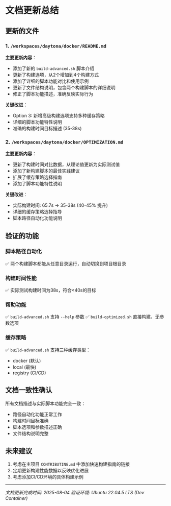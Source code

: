 # 文档更新总结

## 更新的文件

### 1. `/workspaces/daytona/docker/README.md`

**主要更新内容**：

- 添加了新的 `build-advanced.sh` 脚本介绍
- 更新了构建选项，从2个增加到4个构建方式
- 添加了详细的脚本功能对比和使用示例
- 更新了文件结构说明，包含两个构建脚本的详细说明
- 修正了脚本功能描述，准确反映实际行为

**关键改进**：

- Option 3: 新增高级构建选项支持多种缓存策略
- 详细的脚本功能特性说明
- 准确的构建时间目标描述 (35-38s)

### 2. `/workspaces/daytona/docker/OPTIMIZATION.md`

**主要更新内容**：

- 更新了构建时间对比数据，从理论值更新为实际测试值
- 添加了新构建脚本的最佳实践建议
- 扩展了缓存策略选择指南
- 添加了脚本功能特性说明

**关键改进**：

- 实际构建时间: 65.7s → 35-38s (40-45% 提升)
- 详细的缓存策略选择指导
- 脚本路径自动化功能说明

## 验证的功能

### 脚本路径自动化

✅ 两个构建脚本都能从任意目录运行，自动切换到项目根目录

### 构建时间性能

✅ 实际测试构建时间为38s，符合<40s的目标

### 帮助功能

✅ `build-advanced.sh` 支持 `--help` 参数
✅ `build-optimized.sh` 直接构建，无参数选项

### 缓存策略

✅ `build-advanced.sh` 支持三种缓存类型：

- docker (默认)
- local (最快)
- registry (CI/CD)

## 文档一致性确认

所有文档描述与实际脚本功能完全一致：

- 路径自动化功能正常工作
- 构建时间目标准确
- 脚本选项和参数描述正确
- 文件结构说明完整

## 未来建议

1. 考虑在主项目 `CONTRIBUTING.md` 中添加快速构建指南的链接
2. 定期更新构建性能数据以反映优化进展
3. 考虑添加CI/CD环境的具体构建示例

---
_文档更新完成时间: 2025-08-04_
_验证环境: Ubuntu 22.04.5 LTS (Dev Container)_
